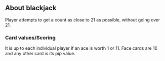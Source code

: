 ## About blackjack

Player attempts to get a count as close to 21 as possible, without going over 21.

### Card values/Scoring

It is up to each individual player if an ace is worth 1 or 11. Face cards are 10 and any other card is its pip value.
